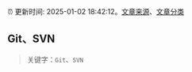:alarm_clock: 更新时间: 2025-01-02 18:42:12。[文章来源](/README.md)、[文章分类](/TAGS.md)

## Git、SVN


> 关键字：`Git`、`SVN`



